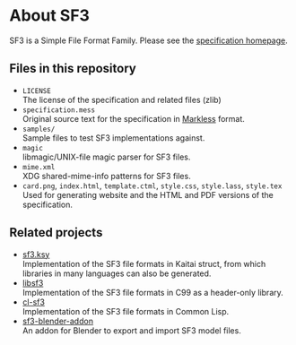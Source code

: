 # About SF3
SF3 is a Simple File Format Family. Please see the [specification homepage](https://shirakumo.github.io/sf3).

## Files in this repository
- `LICENSE`  
  The license of the specification and related files (zlib)
- `specification.mess`  
  Original source text for the specification in [Markless](https://shirakumo.org/docs/markless) format.
- `samples/`  
  Sample files to test SF3 implementations against.
- `magic`  
  libmagic/UNIX-file magic parser for SF3 files.
- `mime.xml`  
  XDG shared-mime-info patterns for SF3 files.
- `card.png`, `index.html`, `template.ctml`, `style.css`, `style.lass`, `style.tex`  
  Used for generating website and the HTML and PDF versions of the specification.

## Related projects
- [sf3.ksy](https://shirakumo.org/projects/sf3.ksy)  
  Implementation of the SF3 file formats in Kaitai struct, from which libraries in many languages can also be generated.
- [libsf3](https://shirakumo.org/docs/libsf3)  
  Implementation of the SF3 file formats in C99 as a header-only library.
- [cl-sf3](https://shirakumo.org/docs/cl-sf3)  
  Implementation of the SF3 file formats in Common Lisp.
- [sf3-blender-addon](https://shirakumo.org/projects/sf3-blender-addon)  
  An addon for Blender to export and import SF3 model files.
